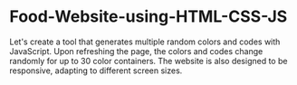 # Food-Website-using-HTML-CSS-JS
Let's create a tool that generates multiple random colors and codes with JavaScript. Upon refreshing the page, the colors and codes change randomly for up to 30 color containers. The website is also designed to be responsive, adapting to different screen sizes. 
